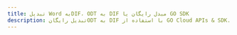 ---title: تبدیل Word بهDIF، ODT به DIF مبدل رایگان یا GO SDKdescription: تبدیل رایگانODT به DIF با استفاده از GO Cloud APIs & SDK. همچنین اسناد Microsoft Word و OpenOffice را در Cloud ایجاد، ویرایش و رندر کنید.---